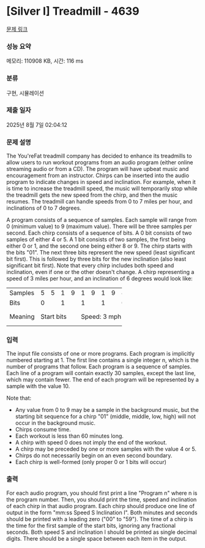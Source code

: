 # [Silver I] Treadmill - 4639 

[문제 링크](https://www.acmicpc.net/problem/4639) 

### 성능 요약

메모리: 110908 KB, 시간: 116 ms

### 분류

구현, 시뮬레이션

### 제출 일자

2025년 8월 7일 02:04:12

### 문제 설명

<p>The You'reFat treadmill company has decided to enhance its treadmills to allow users to run workout programs from an audio program (either online streaming audio or from a CD). The program will have upbeat music and encouragement from an instructor. Chirps can be inserted into the audio program to indicate changes in speed and inclination. For example, when it is time to increase the treadmill speed, the music will temporarily stop while the treadmill gets the new speed from the chirp, and then the music resumes. The treadmill can handle speeds from 0 to 7 miles per hour, and inclinations of 0 to 7 degrees.</p>

<p>A program consists of a sequence of samples. Each sample will range from 0 (minimum value) to 9 (maximum value). There will be three samples per second. Each chirp consists of a sequence of bits. A 0 bit consists of two samples of either 4 or 5. A 1 bit consists of two samples, the first being either 0 or 1, and the second one being either 8 or 9. The chirp starts with the bits "01". The next three bits represent the new speed (least significant bit first). This is followed by three bits for the new inclination (also least significant bit first). Note that every chirp includes both speed and inclination, even if one or the other doesn't change. A chirp representing a speed of 3 miles per hour, and an inclination of 6 degrees would look like:</p>

<table class="table table-bordered" style="width:60%">
	<tbody>
		<tr>
			<td>Samples</td>
			<td>5</td>
			<td>5</td>
			<td>1</td>
			<td>9</td>
			<td>1</td>
			<td>9</td>
			<td>1</td>
			<td>9</td>
			<td>4</td>
			<td>5</td>
			<td>5</td>
			<td>4</td>
			<td>0</td>
			<td>9</td>
			<td>1</td>
			<td>8</td>
		</tr>
		<tr>
			<td>Bits</td>
			<td colspan="2">0</td>
			<td colspan="2">1</td>
			<td colspan="2">1</td>
			<td colspan="2">1</td>
			<td colspan="2">0</td>
			<td colspan="2">0</td>
			<td colspan="2">1</td>
			<td colspan="2">1</td>
		</tr>
		<tr>
			<td>Meaning</td>
			<td colspan="4">Start bits</td>
			<td colspan="6">Speed: 3 mph</td>
			<td colspan="6">Inclination: 6 degrees</td>
		</tr>
	</tbody>
</table>

### 입력 

 <p>The input file consists of one or more programs. Each program is implicitly numbered starting at 1. The first line contains a single integer n, which is the number of programs that follow. Each program is a sequence of samples. Each line of a program will contain exactly 30 samples, except the last line, which may contain fewer. The end of each program will be represented by a sample with the value 10.</p>

<p>Note that:</p>

<ul>
	<li>Any value from 0 to 9 may be a sample in the background music, but the starting bit sequence for a chirp "01" (middle, middle, low, high) will not occur in the background music.</li>
	<li>Chirps consume time.</li>
	<li>Each workout is less than 60 minutes long.</li>
	<li>A chirp with speed 0 does not imply the end of the workout.</li>
	<li>A chirp may be preceded by one or more samples with the value 4 or 5.</li>
	<li>Chirps do not necessarily begin on an even second boundary.</li>
	<li>Each chirp is well-formed (only proper 0 or 1 bits will occur)</li>
</ul>

### 출력 

 <p>For each audio program, you should first print a line "Program n" where n is the program number. Then, you should print the time, speed and inclination of each chirp in that audio program. Each chirp should produce one line of output in the form "mm:ss Speed S Inclination I". Both minutes and seconds should be printed with a leading zero ("00" to "59"). The time of a chirp is the time for the first sample of the start bits, ignoring any fractional seconds. Both speed S and inclination I should be printed as single decimal digits. There should be a single space between each item in the output.</p>

